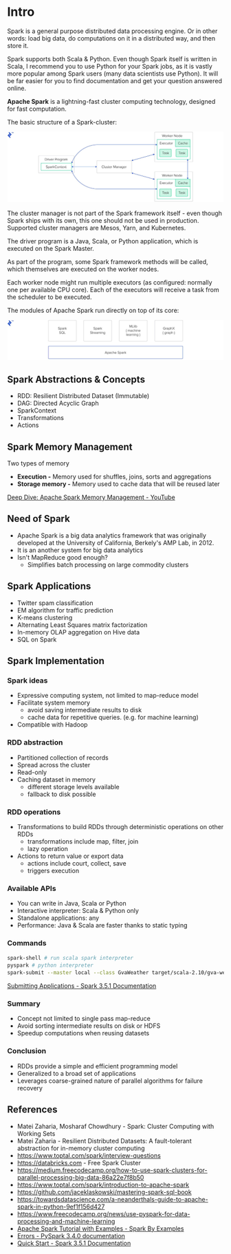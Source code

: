 # Intro

Spark is a general purpose distributed data processing engine. Or in other words: load big data, do computations on it in a distributed way, and then store it.

Spark supports both Scala & Python. Even though Spark itself is written in Scala, I recommend you to use Python for your Spark jobs, as it is vastly more popular among Spark users (many data scientists use Python). It will be far easier for you to find documentation and get your question answered online.

**Apache Spark** is a lightning-fast cluster computing technology, designed for fast computation.

The basic structure of a Spark-cluster:

![image](../../../media/Technologies-Apache-Apache-Spark-image1.jpg)

The cluster manager is not part of the Spark framework itself - even though Spark ships with its own, this one should not be used in production. Supported cluster managers are Mesos, Yarn, and Kubernetes.

The driver program is a Java, Scala, or Python application, which is executed on the Spark Master.

As part of the program, some Spark framework methods will be called, which themselves are executed on the worker nodes.

Each worker node might run multiple executors (as configured: normally one per available CPU core). Each of the executors will receive a task from the scheduler to be executed.

The modules of Apache Spark run directly on top of its core:

![image](../../../media/Technologies-Apache-Apache-Spark-image2.jpg)

## Spark Abstractions & Concepts

- RDD: Resilient Distributed Dataset (Immutable)
- DAG: Directed Acyclic Graph
- SparkContext
- Transformations
- Actions

## Spark Memory Management

Two types of memory

- **Execution -** Memory used for shuffles, joins, sorts and aggregations
- **Storage memory -** Memory used to cache data that will be reused later

[Deep Dive: Apache Spark Memory Management - YouTube](https://www.youtube.com/watch?v=dPHrykZL8Cg&ab_channel=SparkSummit)

## Need of Spark

- Apache Spark is a big data analytics framework that was originally developed at the University of California, Berkely's AMP Lab, in 2012.
- It is an another system for big data analytics
- Isn't MapReduce good enough?
    - Simplifies batch processing on large commodity clusters

## Spark Applications

- Twitter spam classification
- EM algorithm for traffic prediction
- K-means clustering
- Alternating Least Squares matrix factorization
- In-memory OLAP aggregation on Hive data
- SQL on Spark

## Spark Implementation

### Spark ideas

- Expressive computing system, not limited to map-reduce model
- Facilitate system memory
    - avoid saving intermediate results to disk
    - cache data for repetitive queries. (e.g. for machine learning)
- Compatible with Hadoop

### RDD abstraction

- Partitioned collection of records
- Spread across the cluster
- Read-only
- Caching dataset in memory
    - different storage levels available
    - fallback to disk possible

### RDD operations

- Transformations to build RDDs through deterministic operations on other RDDs
    - transformations include map, filter, join
    - lazy operation
- Actions to return value or export data
    - actions include court, collect, save
    - triggers execution

### Available APIs

- You can write in Java, Scala or Python
- Interactive interpreter: Scala & Python only
- Standalone applications: any
- Performance: Java & Scala are faster thanks to static typing

### Commands

```bash
spark-shell # run scala spark interpreter
pyspark # python interpreter
spark-submit --master local --class GvaWeather target/scala-2.10/gva-weather_2.10-1.0.jar #job submission
```

[Submitting Applications - Spark 3.5.1 Documentation](https://spark.apache.org/docs/latest/submitting-applications.html)

### Summary

- Concept not limited to single pass map-reduce
- Avoid sorting intermediate results on disk or HDFS
- Speedup computations when reusing datasets

### Conclusion

- RDDs provide a simple and efficient programming model
- Generalized to a broad set of applications
- Leverages coarse-grained nature of parallel algorithms for failure recovery

## References

- Matei Zaharia, Mosharaf Chowdhury - Spark: Cluster Computing with Working Sets
- Matei Zaharia - Resilient Distributed Datasets: A fault-tolerant abstraction for in-memory cluster computing
- https://www.toptal.com/spark/interview-questions
- https://databricks.com - Free Spark Cluster
- https://medium.freecodecamp.org/how-to-use-spark-clusters-for-parallel-processing-big-data-86a22e7f8b50
- https://www.toptal.com/spark/introduction-to-apache-spark
- https://github.com/jaceklaskowski/mastering-spark-sql-book
- https://towardsdatascience.com/a-neanderthals-guide-to-apache-spark-in-python-9ef1f156d427
- https://www.freecodecamp.org/news/use-pyspark-for-data-processing-and-machine-learning
- [Apache Spark Tutorial with Examples - Spark By Examples](https://sparkbyexamples.com/)
- [Errors - PySpark 3.4.0 documentation](https://spark.apache.org/docs/latest/api/python/reference/pyspark.errors.html)
- [Quick Start - Spark 3.5.1 Documentation](https://spark.apache.org/docs/latest/quick-start.html)

